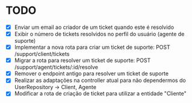 # TODO

- [x] Enviar um email ao criador de um ticket quando este é resolvido
- [x] Exibir o número de tickets resolvidos no perfil do usuário (agente de suporte)
- [x] Implementar a nova rota para criar um ticket de suporte: POST /support/client/tickets
- [x] Migrar a rota para resolver um ticket de suporte: POST /support/agent/tickets/:id/resolve
- [x] Remover o endpoint antigo para resolver um ticket de suporte
- [x] Realizar as adaptações na controller atual para não dependermos do UserRepository -> Client, Agente
- [x] Modificar a rota de criação de ticket para utilizar a entidade "Cliente"
